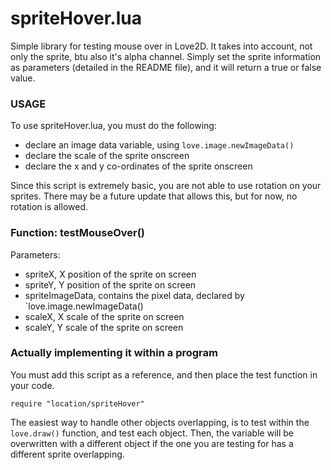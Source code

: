 # spriteHover.lua
Simple library for testing mouse over in Love2D. It takes into account, not only the sprite, btu also it's alpha channel. Simply set the sprite information as parameters (detailed in the README file), and it will return a true or false value. 

### USAGE

To use spriteHover.lua, you must do the following:

*	declare an image data variable, using `love.image.newImageData()`
*	declare the scale of the sprite onscreen
*	declare the x and y co-ordinates of the sprite onscreen


Since this script is extremely basic, you are not able to use rotation on your sprites. There may be a future update that allows this, but for now, no rotation is allowed.

### Function: testMouseOver()
Parameters:

*	spriteX, X position of the sprite on screen
*	spriteY, Y position of the sprite on screen
*	spriteImageData, contains the pixel data, declared by `love.image.newImageData()
*	scaleX, X scale of the sprite on screen
*	scaleY, Y scale of the sprite on screen

### Actually implementing it within a program

You must add this script as a reference, and then place the test function in your code.

```require "location/spriteHover"```

The easiest way to handle other objects overlapping, is to test within the `love.draw()` function, and test each object. Then, the variable will be overwritten with a different object if the one you are testing for has a different sprite overlapping.
